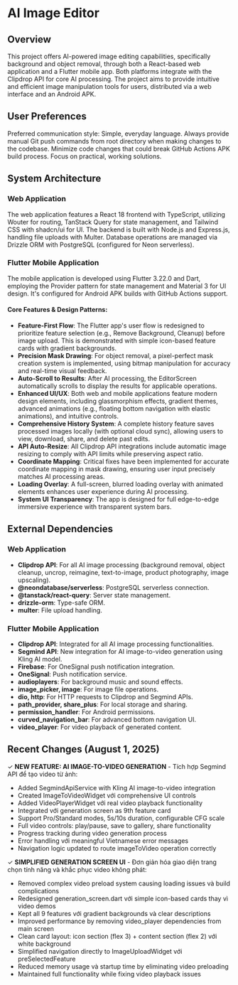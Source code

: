 # AI Image Editor

## Overview
This project offers AI-powered image editing capabilities, specifically background and object removal, through both a React-based web application and a Flutter mobile app. Both platforms integrate with the Clipdrop API for core AI processing. The project aims to provide intuitive and efficient image manipulation tools for users, distributed via a web interface and an Android APK.

## User Preferences
Preferred communication style: Simple, everyday language.
Always provide manual Git push commands from root directory when making changes to the codebase.
Minimize code changes that could break GitHub Actions APK build process.
Focus on practical, working solutions.

## System Architecture

### Web Application
The web application features a React 18 frontend with TypeScript, utilizing Wouter for routing, TanStack Query for state management, and Tailwind CSS with shadcn/ui for UI. The backend is built with Node.js and Express.js, handling file uploads with Multer. Database operations are managed via Drizzle ORM with PostgreSQL (configured for Neon serverless).

### Flutter Mobile Application
The mobile application is developed using Flutter 3.22.0 and Dart, employing the Provider pattern for state management and Material 3 for UI design. It's configured for Android APK builds with GitHub Actions support.

#### Core Features & Design Patterns:
- **Feature-First Flow**: The Flutter app's user flow is redesigned to prioritize feature selection (e.g., Remove Background, Cleanup) before image upload. This is demonstrated with simple icon-based feature cards with gradient backgrounds.
- **Precision Mask Drawing**: For object removal, a pixel-perfect mask creation system is implemented, using bitmap manipulation for accuracy and real-time visual feedback.
- **Auto-Scroll to Results**: After AI processing, the EditorScreen automatically scrolls to display the results for applicable operations.
- **Enhanced UI/UX**: Both web and mobile applications feature modern design elements, including glassmorphism effects, gradient themes, advanced animations (e.g., floating bottom navigation with elastic animations), and intuitive controls.
- **Comprehensive History System**: A complete history feature saves processed images locally (with optional cloud sync), allowing users to view, download, share, and delete past edits.
- **API Auto-Resize**: All Clipdrop API integrations include automatic image resizing to comply with API limits while preserving aspect ratio.
- **Coordinate Mapping**: Critical fixes have been implemented for accurate coordinate mapping in mask drawing, ensuring user input precisely matches AI processing areas.
- **Loading Overlay**: A full-screen, blurred loading overlay with animated elements enhances user experience during AI processing.
- **System UI Transparency**: The app is designed for full edge-to-edge immersive experience with transparent system bars.

## External Dependencies

### Web Application
- **Clipdrop API**: For all AI image processing (background removal, object cleanup, uncrop, reimagine, text-to-image, product photography, image upscaling).
- **@neondatabase/serverless**: PostgreSQL serverless connection.
- **@tanstack/react-query**: Server state management.
- **drizzle-orm**: Type-safe ORM.
- **multer**: File upload handling.

### Flutter Mobile Application
- **Clipdrop API**: Integrated for all AI image processing functionalities.
- **Segmind API**: New integration for AI image-to-video generation using Kling AI model.
- **Firebase**: For OneSignal push notification integration.
- **OneSignal**: Push notification service.
- **audioplayers**: For background music and sound effects.
- **image_picker, image**: For image file operations.
- **dio, http**: For HTTP requests to Clipdrop and Segmind APIs.
- **path_provider, share_plus**: For local storage and sharing.
- **permission_handler**: For Android permissions.
- **curved_navigation_bar**: For advanced bottom navigation UI.
- **video_player**: For video playback of generated content.

## Recent Changes (August 1, 2025)

✓ **NEW FEATURE: AI IMAGE-TO-VIDEO GENERATION** - Tích hợp Segmind API để tạo video từ ảnh:
  - Added SegmindApiService with Kling AI image-to-video integration
  - Created ImageToVideoWidget với comprehensive UI controls
  - Added VideoPlayerWidget với real video playback functionality  
  - Integrated với generation screen as 9th feature card
  - Support Pro/Standard modes, 5s/10s duration, configurable CFG scale
  - Full video controls: play/pause, save to gallery, share functionality
  - Progress tracking during video generation process
  - Error handling với meaningful Vietnamese error messages
  - Navigation logic updated to route imageToVideo operation correctly

✓ **SIMPLIFIED GENERATION SCREEN UI** - Đơn giản hóa giao diện trang chọn tính năng và khắc phục video không phát:
  - Removed complex video preload system causing loading issues và build complications
  - Redesigned generation_screen.dart với simple icon-based cards thay vì video demos
  - Kept all 9 features với gradient backgrounds và clear descriptions
  - Improved performance by removing video_player dependencies from main screen
  - Clean card layout: icon section (flex 3) + content section (flex 2) với white background
  - Simplified navigation directly to ImageUploadWidget với preSelectedFeature
  - Reduced memory usage và startup time by eliminating video preloading
  - Maintained full functionality while fixing video playback issues